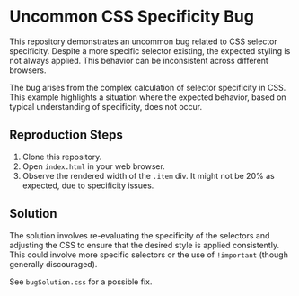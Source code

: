 # Uncommon CSS Specificity Bug

This repository demonstrates an uncommon bug related to CSS selector specificity.  Despite a more specific selector existing, the expected styling is not always applied. This behavior can be inconsistent across different browsers. 

The bug arises from the complex calculation of selector specificity in CSS. This example highlights a situation where the expected behavior, based on typical understanding of specificity, does not occur.

## Reproduction Steps

1. Clone this repository.
2. Open `index.html` in your web browser.
3. Observe the rendered width of the `.item` div.  It might not be 20% as expected, due to specificity issues.

## Solution

The solution involves re-evaluating the specificity of the selectors and adjusting the CSS to ensure that the desired style is applied consistently. This could involve more specific selectors or the use of `!important` (though generally discouraged).

See `bugSolution.css` for a possible fix.